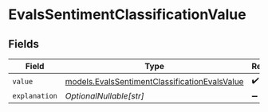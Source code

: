 # EvalsSentimentClassificationValue


## Fields

| Field                                                                                                | Type                                                                                                 | Required                                                                                             | Description                                                                                          |
| ---------------------------------------------------------------------------------------------------- | ---------------------------------------------------------------------------------------------------- | ---------------------------------------------------------------------------------------------------- | ---------------------------------------------------------------------------------------------------- |
| `value`                                                                                              | [models.EvalsSentimentClassificationEvalsValue](../models/evalssentimentclassificationevalsvalue.md) | :heavy_check_mark:                                                                                   | N/A                                                                                                  |
| `explanation`                                                                                        | *OptionalNullable[str]*                                                                              | :heavy_minus_sign:                                                                                   | N/A                                                                                                  |
